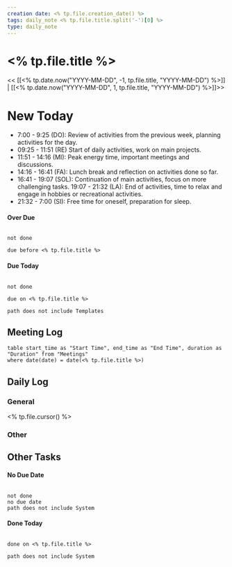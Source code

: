 ```yaml
---
creation date: <% tp.file.creation_date() %>
tags: daily_note <% tp.file.title.split('-')[0] %>
type: daily_note
---
```

# <% tp.file.title %>
<< [[<% tp.date.now("YYYY-MM-DD", -1, tp.file.title, "YYYY-MM-DD") %>]] | [[<% tp.date.now("YYYY-MM-DD", 1, tp.file.title, "YYYY-MM-DD") %>]]>>

# New Today
 - 7:00 - 9:25 (DO): Review of activities from the previous week, planning activities for the day.
 - 09:25 - 11:51 (RE)
   Start of daily activities, work on main projects.
 - 11:51 - 14:16 (MI): Peak energy time, important meetings and discussions.
 - 14:16 - 16:41 (FA): Lunch break and reflection on activities done so far.
 - 16:41 - 19:07 (SOL): Continuation of main activities, focus on more challenging tasks. 19:07 - 21:32 (LA): End of activities, time to relax and engage in hobbies or recreational activities.
 - 21:32 - 7:00 (SI): Free time for oneself, preparation for sleep.
 

#### Over Due
```tasks

not done

due before <% tp.file.title %>

```

#### Due Today
```tasks

not done

due on <% tp.file.title %>

path does not include Templates

```





## Meeting Log

```dataview
table start_time as "Start Time", end_time as "End Time", duration as "Duration" from "Meetings"
where date(date) = date(<% tp.file.title %>)
```
## Daily Log

### General

<% tp.file.cursor() %>

### Other




## Other Tasks

#### No Due Date
```tasks

not done
no due date
path does not include System

```

#### Done Today

```tasks

done on <% tp.file.title %>

path does not include System

```
